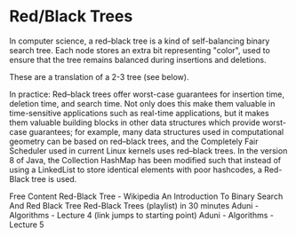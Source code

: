 # Red/Black Trees

In computer science, a red–black tree is a kind of self-balancing binary search tree. Each node stores an extra bit representing "color", used to ensure that the tree remains balanced during insertions and deletions.

These are a translation of a 2-3 tree (see below).

In practice: Red–black trees offer worst-case guarantees for insertion time, deletion time, and search time. Not only does this make them valuable in time-sensitive applications such as real-time applications, but it makes them valuable building blocks in other data structures which provide worst-case guarantees; for example, many data structures used in computational geometry can be based on red–black trees, and the Completely Fair Scheduler used in current Linux kernels uses red–black trees. In the version 8 of Java, the Collection HashMap has been modified such that instead of using a LinkedList to store identical elements with poor hashcodes, a Red-Black tree is used.

<ResourceGroupTitle>Free Content</ResourceGroupTitle>
<BadgeLink colorScheme='yellow' badgeText='Read' href='https://en.wikipedia.org/wiki/Red%E2%80%93black_tree'>Red-Black Tree - Wikipedia</BadgeLink>
<BadgeLink colorScheme='yellow' badgeText='Read' href='https://www.topcoder.com/thrive/articles/An%20Introduction%20to%20Binary%20Search%20and%20Red-Black%20Trees'>An Introduction To Binary Search And Red Black Tree</BadgeLink>
<BadgeLink colorScheme='red' badgeText='Watch' href='https://www.youtube.com/playlist?list=PL9xmBV_5YoZNqDI8qfOZgzbqahCUmUEin'>Red-Black Trees (playlist) in 30 minutes</BadgeLink>
<BadgeLink colorScheme='red' badgeText='Watch' href='https://youtu.be/1W3x0f_RmUo?list=PLFDnELG9dpVxQCxuD-9BSy2E7BWY3t5Sm&t=3871'>Aduni - Algorithms - Lecture 4 (link jumps to starting point)</BadgeLink>
<BadgeLink colorScheme='red' badgeText='Watch' href='https://www.youtube.com/watch?v=hm2GHwyKF1o&list=PLFDnELG9dpVxQCxuD-9BSy2E7BWY3t5Sm&index=5'>Aduni - Algorithms - Lecture 5</BadgeLink>
